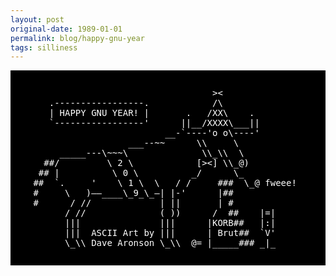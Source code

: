 ```yaml
---
layout: post
original-date: 1989-01-01
permalink: blog/happy-gnu-year
tags: silliness
---
```

<pre style="background:black; color: white; padding: 2em">
                                   ><
    .-----------------.            /\
    | HAPPY GNU YEAR! |       .   /XX\    .
    `-----------------'      ||__/XXXX\___||
                          __-`----'o o\----'
                   ___--~~      \\     \
      _____---\~~~\              \\_\\  \
   ##/         \ 2 \            [><] \\_@)
  ## |          \ 0 \          _/      \_
 ##  `.     '    \ 1 \  \   / /     ###  \_@ fweee!
 #     \   )——____\_9_\_—| |-'      |##
 #      / //             | ||       | #
       / //              ( ))      /  ##    |=|
       |||               |||      |KORB##   |:|
       |||  ASCII Art by |||      | Brut##  `V'
       \_\\ Dave Aronson \_\\  @= |_____### _|_
</pre>
